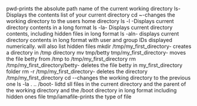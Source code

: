 pwd-prints the absolute path name of the current working directory
ls-Displays the contents list of your current directory
cd ~-changes the working directory to the users home directory
ls -l -Displays current directory contents in a long format
ls -la- Displays current directory contents, including hidden files in long format
ls -aln- displays current directory contents in long format with user and group IDs displayed numerically. will also list hidden files
mkdir /tmp/my_first_directory- creates a directory in /tmp directory
mv tmp/betty tmp/my_first_directory- moves the file betty from /tmp to /tmp/my_first_directory
rm /tmp/my_first_directory/betty- deletes the file betty in my_first_directory folder
rm -r /tmp/my_first_directory- deletes the directory /tmp/my_first_directory
cd --changes the working directory to the previous one
ls -la . .. /boot- lidtd sll files in the current directory and the parent of the working directory and the /boot directory in long format including hidden ones
file tmp/iamafile-prints the type of file
